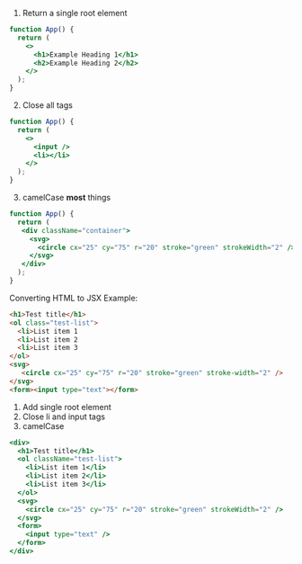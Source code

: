 1. Return a single root element

```jsx
function App() {
  return (
    <>
      <h1>Example Heading 1</h1>
      <h2>Example Heading 2</h2>
    </>
  );
}
```

2. Close all tags

```jsx
function App() {
  return (
    <>
      <input />
      <li></li>
    </>
  );
}
```

3. camelCase **most** things

```jsx
function App() {
  return (
   <div className="container">
     <svg>
       <circle cx="25" cy="75" r="20" stroke="green" strokeWidth="2" />
     </svg>
   </div>
  );
}
```


Converting HTML to JSX Example:

```html
<h1>Test title</h1>
<ol class="test-list">
  <li>List item 1
  <li>List item 2
  <li>List item 3
</ol>
<svg>
   <circle cx="25" cy="75" r="20" stroke="green" stroke-width="2" />
</svg>
<form><input type="text"></form>
```

1. Add single root element
2. Close li and input tags
3. camelCase 

```jsx
<div>
  <h1>Test title</h1>
  <ol className="test-list">
    <li>List item 1</li>
    <li>List item 2</li>
    <li>List item 3</li>
  </ol>
  <svg>
    <circle cx="25" cy="75" r="20" stroke="green" strokeWidth="2" />
  </svg>
  <form>
    <input type="text" />
  </form>
</div>
```

